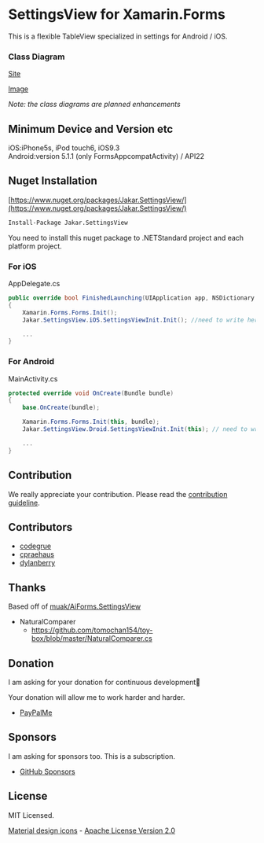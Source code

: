 # SettingsView for Xamarin.Forms

This is a flexible TableView specialized in settings for Android / iOS.


### Class Diagram


[Site](https://app.genmymodel.com/api/repository/jakar510/Jakar.SettingsView)

[Image](./Documentation/Shared-class-diagram.png)

*Note: the class diagrams are planned enhancements*

## Minimum Device and Version etc

iOS:iPhone5s, iPod touch6, iOS9.3  
Android:version 5.1.1 (only FormsAppcompatActivity) / API22

## Nuget Installation

[https://www.nuget.org/packages/Jakar.SettingsView/](https://www.nuget.org/packages/Jakar.SettingsView/)

```bash
Install-Package Jakar.SettingsView
```

You need to install this nuget package to .NETStandard project and each platform project.

### For iOS

AppDelegate.cs

```csharp
public override bool FinishedLaunching(UIApplication app, NSDictionary options) 
{
    Xamarin.Forms.Forms.Init();
    Jakar.SettingsView.iOS.SettingsViewInit.Init(); //need to write here

    ...
}
```

### For Android

MainActivity.cs

```csharp
protected override void OnCreate(Bundle bundle)
{
    base.OnCreate(bundle);

    Xamarin.Forms.Forms.Init(this, bundle);
    Jakar.SettingsView.Droid.SettingsViewInit.Init(this); // need to write here

    ...
}
```

## Contribution

We really appreciate your contribution.
Please read the [contribution guideline](CONTRIBUTING.md).

## Contributors

* [codegrue](https://github.com/codegrue)
* [cpraehaus](https://github.com/cpraehaus)
* [dylanberry](https://github.com/dylanberry)

## Thanks 

Based off of [muak/AiForms.SettingsView](https://github.com/muak/AiForms.SettingsView/tree/master)

* NaturalComparer
    * https://github.com/tomochan154/toy-box/blob/master/NaturalComparer.cs

## Donation

I am asking for your donation for continuous development🙇

Your donation will allow me to work harder and harder.

* [PayPalMe](https://paypal.me/Jakar510?locale.x=en_US)

## Sponsors

I am asking for sponsors too.
This is a subscription.

* [GitHub Sponsors](https://github.com/sponsors/Jakar510)

## License

MIT Licensed.

[Material design icons](https://github.com/google/material-design-icons) - [Apache License Version 2.0](https://www.apache.org/licenses/LICENSE-2.0.txt)